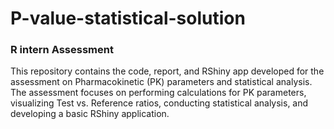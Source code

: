 # P-value-statistical-solution
### R intern Assessment


This repository contains the code, report, and RShiny app developed for the assessment on Pharmacokinetic (PK) parameters and statistical analysis. The assessment focuses on performing calculations for PK parameters, visualizing Test vs. Reference ratios, conducting statistical analysis, and developing a basic RShiny application.
